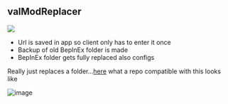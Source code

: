 ##  valModReplacer
[![](https://img.shields.io/badge/Download-209kb-1)
]([](https://github.com/GREEB/valModReplacer/raw/main/valModReplacer/bin/Release/net6.0-windows/publish/win-x64/valModReplacer.exe)
)

- Url is saved in app so client only has to enter it once
- Backup of old BepInEx folder is made
- BepInEx folder gets fully replaced also configs

Really just replaces a folder...[here](https://github.com/GREEB/gvModPack) what a repo compatible with this looks like

![image](https://user-images.githubusercontent.com/1221769/166087736-dc0cebc0-e9e7-4f42-9b78-30eb312a5225.png)

